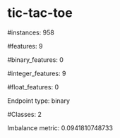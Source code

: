 # tic-tac-toe

#instances: 958

#features: 9

  #binary_features: 0

  #integer_features: 9

  #float_features: 0

Endpoint type: binary

#Classes: 2

Imbalance metric: 0.0941810748733

